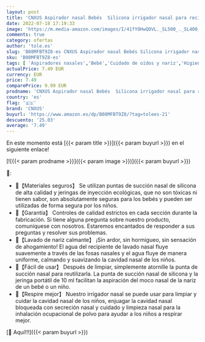 ```yaml
---
layout: post
title: 'CNXUS Aspirador nasal Bebés  Silicona irrigador nasal para recién nacidos  jeringas limpiador de nariz seguro con punta de succión nasal de reutilizable Irrigador Nasal Infantil para Bebés 4 Pcs '
date: 2022-07-18 17:19:33
image: 'https://m.media-amazon.com/images/I/41fYOHwQOVL._SL500_._SL400_.jpg'
comments: true
category: ofertas
author: 'tole.es'
slug: 'B08MFBT9Z8-es CNXUS Aspirador nasal Bebés Silicona irrigador nasal para...'
sku: 'B08MFBT9Z8-es'
tags: [ 'Aspiradores nasales','Bebé','Cuidado de oídos y nariz','Higiene','Higiene y cuidado','bebés','cnxus','nacido','recién','🇪🇸', ]
actualPrice: 7.49 EUR
currency: EUR
price: 7.49
comparePrice: 9.99 EUR
prodname: 'CNXUS Aspirador nasal Bebés  Silicona irrigador nasal para recién nacidos  jeringas limpiador de nariz seguro con punta de succión nasal de reutilizable Irrigador Nasal Infantil para Bebés 4 Pcs '
country: 'es'
flag: '🇪🇸'
brand: 'CNXUS'
buyurl: 'https://www.amazon.es/dp/B08MFBT9Z8/?tag=tolees-21'
descuento: '25.03'
average: '7.49'
---
```


En este momento está [{{< param title >}}]({{< param buyurl >}}) en el siguiente enlace!

[![{{< param prodname >}}]({{< param image >}})]({{< param buyurl >}})

🔎:

- 💖【Materiales seguros】 Se utilizan puntas de succión nasal de silicona de alta calidad y jeringas de inyección ecológicas, que no son tóxicas ni tienen sabor, son absolutamente seguras para los bebés y pueden ser utilizadas de forma segura por los niños.
- 💖【Garantía】 Controles de calidad estrictos en cada sección durante la fabricación. Si tiene alguna pregunta sobre nuestro producto, comuníquese con nosotros. Estaremos encantados de responder a sus preguntas y resolver sus problemas.
- 💖【Lavado de nariz calmante】 ¡Sin ardor, sin hormigueo, sin sensación de ahogamiento! El agua del recipiente de lavado nasal fluye suavemente a través de las fosas nasales y el agua fluye de manera uniforme, calmando y suavizando la cavidad nasal de los niños.
- 💖【Fácil de usar】 Después de limpiar, simplemente atornille la punta de succión nasal para reutilizarla. La punta de succión nasal de silicona y la jeringa portátil de 10 ml facilitan la aspiración del moco nasal de la nariz de un bebé o un niño.
- 💖【Respire mejor】 Nuestro irrigador nasal se puede usar para limpiar y cuidar la cavidad nasal de los niños, enjuagar la cavidad nasal bloqueada con secreción nasal y cuidado y limpieza nasal para la inhalación ocupacional de polvo para ayudar a los niños a respirar mejor.

[🛒 Aquí!!!]({{< param buyurl >}})
